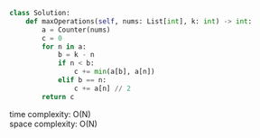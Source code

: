 ```python
class Solution:
    def maxOperations(self, nums: List[int], k: int) -> int:
        a = Counter(nums)
        c = 0
        for n in a:
            b = k - n
            if n < b:
                c += min(a[b], a[n])
            elif b == n:
                c += a[n] // 2
        return c
```

time complexity: O(N)       
space complexity: O(N)